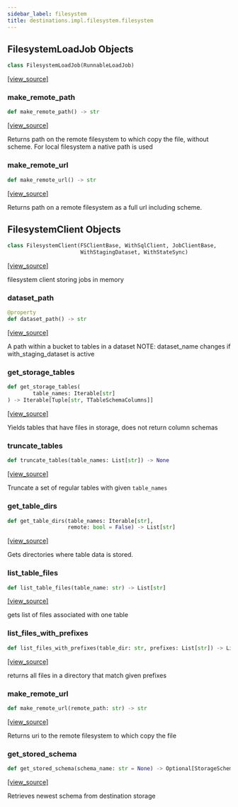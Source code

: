 ```yaml
---
sidebar_label: filesystem
title: destinations.impl.filesystem.filesystem
---
```


## FilesystemLoadJob Objects

```python
class FilesystemLoadJob(RunnableLoadJob)
```

[[view_source]](https://github.com/dlt-hub/dlt/blob/f0690715274590fc4cacf1165e3661aaa7af1c15/dlt/destinations/impl/filesystem/filesystem.py#L72)

### make\_remote\_path

```python
def make_remote_path() -> str
```

[[view_source]](https://github.com/dlt-hub/dlt/blob/f0690715274590fc4cacf1165e3661aaa7af1c15/dlt/destinations/impl/filesystem/filesystem.py#L93)

Returns path on the remote filesystem to which copy the file, without scheme. For local filesystem a native path is used

### make\_remote\_url

```python
def make_remote_url() -> str
```

[[view_source]](https://github.com/dlt-hub/dlt/blob/f0690715274590fc4cacf1165e3661aaa7af1c15/dlt/destinations/impl/filesystem/filesystem.py#L113)

Returns path on a remote filesystem as a full url including scheme.

## FilesystemClient Objects

```python
class FilesystemClient(FSClientBase, WithSqlClient, JobClientBase,
                       WithStagingDataset, WithStateSync)
```

[[view_source]](https://github.com/dlt-hub/dlt/blob/f0690715274590fc4cacf1165e3661aaa7af1c15/dlt/destinations/impl/filesystem/filesystem.py#L229)

filesystem client storing jobs in memory

### dataset\_path

```python
@property
def dataset_path() -> str
```

[[view_source]](https://github.com/dlt-hub/dlt/blob/f0690715274590fc4cacf1165e3661aaa7af1c15/dlt/destinations/impl/filesystem/filesystem.py#L281)

A path within a bucket to tables in a dataset
NOTE: dataset_name changes if with_staging_dataset is active

### get\_storage\_tables

```python
def get_storage_tables(
        table_names: Iterable[str]
) -> Iterable[Tuple[str, TTableSchemaColumns]]
```

[[view_source]](https://github.com/dlt-hub/dlt/blob/f0690715274590fc4cacf1165e3661aaa7af1c15/dlt/destinations/impl/filesystem/filesystem.py#L318)

Yields tables that have files in storage, does not return column schemas

### truncate\_tables

```python
def truncate_tables(table_names: List[str]) -> None
```

[[view_source]](https://github.com/dlt-hub/dlt/blob/f0690715274590fc4cacf1165e3661aaa7af1c15/dlt/destinations/impl/filesystem/filesystem.py#L329)

Truncate a set of regular tables with given `table_names`

### get\_table\_dirs

```python
def get_table_dirs(table_names: Iterable[str],
                   remote: bool = False) -> List[str]
```

[[view_source]](https://github.com/dlt-hub/dlt/blob/f0690715274590fc4cacf1165e3661aaa7af1c15/dlt/destinations/impl/filesystem/filesystem.py#L421)

Gets directories where table data is stored.

### list\_table\_files

```python
def list_table_files(table_name: str) -> List[str]
```

[[view_source]](https://github.com/dlt-hub/dlt/blob/f0690715274590fc4cacf1165e3661aaa7af1c15/dlt/destinations/impl/filesystem/filesystem.py#L425)

gets list of files associated with one table

### list\_files\_with\_prefixes

```python
def list_files_with_prefixes(table_dir: str, prefixes: List[str]) -> List[str]
```

[[view_source]](https://github.com/dlt-hub/dlt/blob/f0690715274590fc4cacf1165e3661aaa7af1c15/dlt/destinations/impl/filesystem/filesystem.py#L432)

returns all files in a directory that match given prefixes

### make\_remote\_url

```python
def make_remote_url(remote_path: str) -> str
```

[[view_source]](https://github.com/dlt-hub/dlt/blob/f0690715274590fc4cacf1165e3661aaa7af1c15/dlt/destinations/impl/filesystem/filesystem.py#L477)

Returns uri to the remote filesystem to which copy the file

### get\_stored\_schema

```python
def get_stored_schema(schema_name: str = None) -> Optional[StorageSchemaInfo]
```

[[view_source]](https://github.com/dlt-hub/dlt/blob/f0690715274590fc4cacf1165e3661aaa7af1c15/dlt/destinations/impl/filesystem/filesystem.py#L705)

Retrieves newest schema from destination storage

